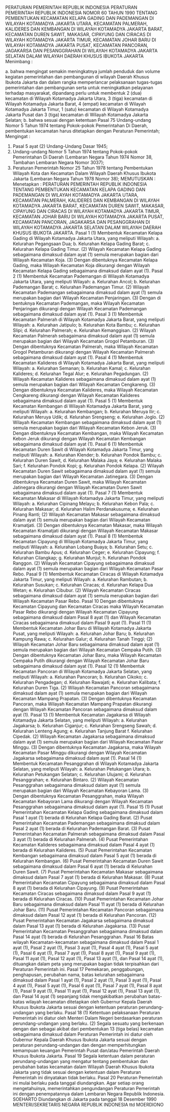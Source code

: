  PERATURAN PEMERINTAH REPUBLIK INDONESIA PERATURAN PEMERINTAH REPUBLIK INDONESIA NOMOR 60 TAHUN 1990 TENTANG PEMBENTUKAN KECAMATAN KELAPA GADING DAN PADEMANGAN DI WILAYAH KOTAMADYA JAKARTA UTARA, KECAMATAN PALMERAH, KALIDERES DAN KEMBANGAN DI WILAYAH KOTAMADYA JAKARTA BARAT, KECAMATAN DUREN SAWIT, MAKASAR, CIPAYUNG DAN CIRACAS DI WILAYAH KOTAMADYA JAKARTA TIMUR, KECAMATAN JOHAR BARU DI WILAYAH KOTAMADYA JAKARTA PUSAT, KECAMATAN PANCORAN, JAGAKARSA DAN PESANGGRAHAN DI WILAYAH KOTAMADYA JAKARTA SELATAN DALAM WILAYAH DAERAH KHUSUS IBUKOTA JAKARTA
Menimbang :

a. bahwa mengingat semakin meningkatnya jumlah penduduk dan volume kegiatan pemerintahan dan pembangunan di wilayah Daerah Khusus Ibukota Jakarta dan dalam rangka memperlancar pelaksanaan tugas-tugas pemerintahan dan pembangunan serta untuk meningkatkan pelayanan terhadap masyarakat, dipandang perlu untuk membentuk 2 (dua) kecamatan di Wilayah Kotamadya Jakarta Utara, 3 (tiga) kecamatan di Wilayah Kotamadya Jakarta Barat, 4 (empat) kecamatan di Wilayah Kotamadya Jakarta Timur, 1 (satu) kecamatan di Wilayah Kotamadya Jakarta Pusat dan 3 (tiga) kecamatan di Wilayah Kotamadya Jakarta Selatan;
b. bahwa sesuai dengan ketentuan Pasal 75 Undang-undang Nomor 5 Tahun 1974 tentang Pokok-pokok Pemerintahan Di Daerah, pembentukan kecamatan harus ditetapkan dengan Peraturan Pemerintah;
Mengingat :

1. Pasal 5 ayat (2) Undang-Undang Dasar 1945;
2. Undang-undang Nomor 5 Tahun 1974 tentang Pokok-pokok Pemerintahan Di Daerah (Lembaran Negara Tahun 1974 Nomor 38, Tambahan Lembaran Negara Nomor 3037);
4. Peraturan Pemerintah Nomor 25 Tahun 1978 tentang Pembentukan Wilayah Kota dan Kecamatan Dalam Wilayah Daerah Khusus Ibukota Jakarta (Lembaran Negara Tahun 1978 Nomor 38);
MEMUTUSKAN :
 Menetapkan : PERATURAN PEMERINTAH REPUBLIK INDONESIA TENTANG PEMBENTUKAN KECAMATAN KELAPA GADING DAN PADEMANGAN DI WILAYAH KOTAMADYA JAKARTA UTARA, KECAMATAN PALMERAH, KALIDERES DAN KEMBANGAN DI WILAYAH KOTAMADYA JAKARTA BARAT, KECAMATAN DUREN SAWIT, MAKASAR, CIPAYUNG DAN CIRACAS DI WILAYAH KOTAMADYA JAKARTA TIMUR, KECAMATAN JOHAR BARU DI WILAYAH KOTAMADYA JAKARTA PUSAT, KECAMATAN PANCORAN, JAGAKARSA DAN PESANGGRAHAN DI WILAYAH KOTAMADYA JAKARTA SELATAN DALAM WILAYAH DAERAH KHUSUS IBUKOTA JAKARTA.
Pasal 1
(1) Membentuk Kecamatan Kelapa Gading di Wilayah Kotamadya Jakarta Utara, yang meliputi Wilayah:
a. Kelurahan Pegangsaan Dua;
b. Kelurahan Kelapa Gading Barat;
c. Kelurahan Kelapa Gading Timur.
(2) Wilayah Kecamatan Kelapa Gading sebagaimana dimaksud dalam ayat (1) semula merupakan bagian dari Wilayah Kecamatan Koja.
(3) Dengan dibentuknya Kecamatan Kelapa Gading, maka Wilayah Kecamatan Koja dikurangi dengan Wilayah Kecamatan Kelapa Gading sebagaimana dimaksud dalam ayat (1).
Pasal 2
(1) Membentuk Kecamatan Pademangan di Wilayah Kotamadya Jakarta Utara, yang meliputi Wilayah:
a. Kelurahan Ancol;
b. Kelurahan Pademangan Barat;
c. Kelurahan Pademangan Timur.
(2) Wilayah Kecamatan Pademangan sebagaimana dimaksud dalam ayat (1) semula merupakan bagian dari Wilayah Kecamatan Penjaringan.
(3) Dengan di bentuknya Kecamatan Pademangan, maka Wilayah Kecamatan Penjaringan dikurangi dengan Wilayah Kecamatan Pademangan sebagaimana dimaksud dalam ayat (1).
Pasal 3
(1) Membentuk Kecamatan Palmerah di Wilayah Kotamadya Jakarta Barat, yang meliputi Wilayah:
a. Kelurahan Jatipulo;
b. Kelurahan Kota Bambu;
c. Kelurahan Slipi;
d. Kelurahan Palmerah;
e. Kelurahan Kemanggisan.
(2) Wilayah Kecamatan Palmerah sebagaimana dimaksud dalam ayat (1) semula merupakan bagian dari Wilayah Kecamatan Grogol Petamburan.
(3) Dengan dibentuknya Kecamatan Palmerah, maka Wilayah Kecamatan Grogol Petamburan dikurangi dengan Wilayah Kecamatan Palmerah sebagaimana dimaksud dalam ayat (1).
Pasal 4
(1) Membentuk Kecamatan Kalideres di Wilayah Kotamadya Jakarta Barat, yang meliputi Wilayah:
a. Kelurahan Semanan;
b. Kelurahan Kamal;
c. Kelurahan Kalideres;
d. Kelurahan Tegal Alur;
e. Kelurahan Pegadungan.
(2) Wilayah Kecamatan Kalideres sebagaimana dimaksud dalam ayat (1) semula merupakan bagian dari Wilayah Kecamatan Cengkareng.
(3) Dengan dibentuknya Kecamatan Kalideres, maka Wilayah Kecamatan Cengkareng dikurangi dengan Wilayah Kecamatan Kalideres sebagaimana dimaksud dalam ayat (1).
Pasal 5
(1) Membentuk Kecamatan Kembangan di Wilayah Kotamadya Jakarta Barat, yang meliputi Wilayah:
a. Kelurahan Kembangan;
b. Kelurahan Meruya Ilir;
c. Kelurahan Meruya Udik;
d. Kelurahan Srengseng;
e. Kelurahan Joglo.
(2) Wilayah Kecamatan Kembangan sebagaimana dimaksud dalam ayat (1) semula merupakan bagian dari Wilayah Kecamatan Kebon Jeruk.
(3) Dengan dibentuknya Kecamatan Kembangan, maka Wilayah Kecamatan Kebon Jeruk dikurangi dengan Wilayah Kecamatan Kembangan sebagaimana dimaksud dalam ayat (1).
Pasal 6
(1) Membentuk Kecamatan Duren Sawit di Wilayah Kotamadya Jakarta Timur, yang meliputi Wilayah:
a. Kelurahan Klender;
b. Kelurahan Pondok Bambu;
c. Kelurahan Duren Sawit, d. Kelurahan Malaka Jaya;
e. Kelurahan Malaka Sari;
f. Kelurahan Pondok Kopi;
g. Kelurahan Pondok Kelapa.
(2) Wilayah Kecamatan Duren Sawit sebagaimana dimaksud dalam ayat (1) semula merupakan bagian dari Wilayah Kecamatan Jatinegara.
(3) Dengan dibentuknya Kecamatan Duren Sawit, maka Wilayah Kecamatan Jatinegara dikurangi dengan Wilayah Kecamatan Duren Sawit sebagaimana dimaksud dalam ayat (1).
Pasal 7
(1) Membentuk Kecamatan Makasar di Wilayah Kotamadya Jakarta Timur, yang meliputi Wilayah:
a. Kelurahan Cipinang Melayu;
b. Kelurahan Kebon Pala;
c. Kelurahan Makasar;
d. Kelurahan Halim Perdanakusuma;
e. Kelurahan Pinang Ranti;
(2) Wilayah Kecamatan Makasar sebagaimana dimaksud dalam ayat (1) semula merupakan bagian dari Wilayah Kecamatan Kramatjati.
(3) Dengan dibentuknya Kecamatan Makasar, maka Wilayah Kecamatan Kramatjati dikurangi dengan Wilayah Kecamatan Makasar sebagaimana dimaksud dalam ayat (1).
Pasal 8
(1) Membentuk Kecamatan Cipayung di Wilayah Kotamadya Jakarta Timur, yang meliputi Wilayah:
a. Kelurahan Lobang Buaya;
b. Kelurahan Setu;
c. Kelurahan Bambu Apus;
d. Kelurahan Ceger;
e. Kelurahan Cipayung;
f. Kelurahan Cilangkap;
g. Kelurahan Munjul;
h. Kelurahan Pondok Ranggon.
(2) Wilayah Kecamatan Cipayung sebagaimana dimaksud dalam ayat (1) semula merupakan bagian dari Wilayah Kecamatan Pasar Rebo.
Pasal 9
(1) Membentuk Kecamatan Ciracas di Wilayah Kotamadya Jakarta Timur, yang meliputi Wilayah:
a. Kelurahan Rambutan;
b. Kelurahan Susukan;
c. Kelurahan Ciracas;
d. Kelurahan Kelapa Dua Wetan;
e. Kelurahan Cibubur.
(2) Wilayah Kecamatan Ciracas sebagaimana dimaksud dalam ayat (1) semula merupakan bagian dari Wilayah Kecamatan Pasar Rebo.
Pasal 10
Dengan dibentuknya Kecamatan Cipayung dan Kecamatan Ciracas maka Wilayah Kecamatan Pasar Rebo dikurangi dengan Wilayah Kecamatan Cipayung sebagaimana dimaksud dalam Pasal 8 ayat (1) dan Wilayah Kecamatan Ciracas sebagaimana dimaksud dalam Pasal 9 ayat (1). Pasal 11 (1) Membentuk Kecamatan Johar Baru di Wilayah Kotamadya Jakarta Pusat, yang meliputi Wilayah:
a. Kelurahan Johar Baru;
b. Kelurahan Kampung Rawa;
c. Kelurahan Galur;
d. Kelurahan Tanah Tinggi;
(2) Wilayah Kecamatan Johar Baru sebagaimana dimaksud dalam ayat (1) semula merupakan bagian dari Wilayah Kecamatan Cempaka Putih.
(3) Dengan dibentuknya Kecamatan Johar Baru, maka Wilayah Kecamatan Cempaka Putih dikurangi dengan Wilayah Kecamatan Johar Baru sebagaimana dimaksud dalam ayat (1).
Pasal 12
(1) Membentuk Kecamatan Pancoran di Wilayah Kotamadya Jakarta Selatan, yang meliputi Wilayah:
a. Kelurahan Pancoran;
b. Kelurahan Cikoko;
c. Kelurahan Pengadegan;
d. Kelurahan Rawajati;
e. Kelurahan Kalibata;
f. Kelurahan Duren Tiga.
(2) Wilayah Kecamatan Pancoran sebagaimana dimaksud dalam ayat (1) semula merupakan bagian dari Wilayah Kecamatan Mampang Prapatan.
(3) Dengan dibentuknya Kecamatan Pancoran, maka Wilayah Kecamatan Mampang Prapatan dikurangi dengan Wilayah Kecamatan Pancoran sebagaimana dimaksud dalam ayat (1).
Pasal 13
(1) Membentuk Kecamatan Jagakarsa di Wilayah Kotamadya Jakarta Selatan, yang meliputi Wilayah:
a. Kelurahan Jagakarsa;
b. Kelurahan Ciganjur;
c. Kelurahan Srengseng Sawah;
d. Kelurahan Lenteng Agung;
e. Kelurahan Tanjung Barat f. Kelurahan Cipedak.
(2) Wilayah Kecamatan Jagakarsa sebagaimana dimaksud dalam ayat (1) semula merupakan bagian dari Wilayah Kecamatan Pasar Minggu.
(3) Dengan dibentuknya Kecamatan Jagakarsa, maka Wilayah Kecamatan Pasar Minggu dikurangi dengan Wilayah Kecamatan Jagakarsa sebagaimana dimaksud dalam ayat (1).
Pasal 14
(1) Membentuk Kecamatan Pesanggrahan di Wilayah Kotamadya Jakarta Selatan, yang meliputi Wilayah:
a. Kelurahan Petukangan Utara;
b. Kelurahan Petukangan Selatan;
c. Kelurahan Ulujami;
d. Kelurahan Pesanggrahan;
e. Kelurahan Bintaro.
(2) Wilayah Kecamatan Pesanggrahan sebagaimana dimaksud dalam ayat (1) semula merupakan bagian dari Wilayah Kecamatan Kebayoran Lama.
(3) Dengan dibentuknya Kecamatan Pesanggrahan, maka Wilayah Kecamatan Kebayoran Lama dikurangi dengan Wilayah Kecamatan Pesanggrahan sebagaimana dimaksud dalam ayat (1).
Pasal 15
(1) Pusat Pemerintahan Kecamatan Kelapa Gading sebagaimana dimaksud dalam Pasal 1 ayat (1) berada di Kelurahan Kelapa Gading Barat.
(2) Pusat Pemerintahan Kecamatan Pademangan sebagaimana dimaksud dalam Pasal 2 ayat (1) berada di Kelurahan Pademangan Barat.
(3) Pusat Pemerintahan Kecamatan Palmerah sebagaimana dimaksud dalam Pasal 3 ayat (1) berada di Kelurahan Palmerah.
(4) Pusat Pemerintahan Kecamatan Kalideres sebagaimana dimaksud dalam Pasal 4 ayat (1) berada di Kelurahan Kalideres.
(5) Pusat Pemerintahan Kecamatan Kembangan sebagaimana dimaksud dalam Pasal 5 ayat (1) berada di Kelurahan Kembangan.
(6) Pusat Pemerintahan Kecamatan Duren Sawit sebagaimana dimaksud dalam Pasal 6 ayat (1) berada di Kelurahan Duren Sawit.
(7) Pusat Pemerintahan Kecamatan Makasar sebagaimana dimaksud dalam Pasal 7 ayat (1) berada di Kelurahan Makasar.
(8) Pusat Pemerintahan Kecamatan Cipayung sebagaimana dimaksud dalam Pasal 8 ayat (1) berada di Kelurahan Cipayung.
(9) Pusat Pemerintahan Kecamatan Ciracas sebagaimana dimaksud dalam Pasal 9 ayat (1) berada di Kelurahan Ciracas.
(10) Pusat Pemerintahan Kecamatan Johar Baru sebagaimana dimaksud dalam Pasal 11 ayat (1) berada di Kelurahan Johar Baru.
(11) Pusat Pemerintahan Kecamatan Pancoran sebagaimana dimaksud dalam Pasal 12 ayat (1) berada di Kelurahan Pancoran.
(12) Pusat Pemerintahan Kecamatan Jagakarsa sebagaimana dimaksud dalam Pasal 13 ayat (1) berada di Kelurahan Jagakarsa.
(13) Pusat Pemerintahan Kecamatan Pesanggrahan sebagaimana dimaksud dalam Pasal 14 ayat (1) berada di Kelurahan Pesanggrahan.
Pasal 16
Batas wilayah Kecamatan-kecamatan sebagaimana dimaksud dalam Pasal 1 ayat (1), Pasal 2 ayat (1), Pasal 3 ayat (1), Pasal 4 ayat (1), Pasal 5 ayat (1), Pasal 6 ayat (1), Pasal 7 ayat (1), Pasal 8 ayat (1), Pasal 9 ayat (1), Pasal 11 ayat (1), Pasal 12 ayat (1), Pasal 13 ayat (1), dan Pasal 14 ayat (1), dituangkan dalam peta yang merupakan bagian tidak terpisahkan dari Peraturan Pemerintah ini.
Pasal 17
Pemekaran, penggabungan, penghapusan, perubahan nama, batas kelurahan sebagaimana dimaksud dalam Pasal 1 ayat (1), Pasal 2 ayat (1), Pasal 3 ayat (1), Pasal 4 ayat (1), Pasal 5 ayat (1), Pasal 6 ayat (1), Pasal 7 ayat (1), Pasal 8 ayat (1), Pasal 9 ayat (1), Pasal 11 ayat (1), Pasal 12 ayat (1), Pasal 13 ayat (1), dan Pasal 14 ayat (1) sepanjang tidak mengakibatkan perubahan batas-batas wilayah kecamatan ditetapkan oleh Gubernur Kepala Daerah Khusus Ibukota Jakarta sesuai dengan ketentuan peraturan perundang-undangan yang berlaku.
Pasal 18
(1) Ketentuan pelaksanaan Peraturan Pemerintah ini diatur oleh Menteri Dalam Negeri berdasarkan peraturan perundang-undangan yang berlaku.
(2) Segala sesuatu yang berkenaan dengan dan sebagai akibat dari pembentukan 13 (tiga belas) kecamatan sebagaimana dimaksud dalam Peraturan Pemerintah ini diatur oleh Gubernur Kepala Daerah Khusus Ibukota Jakarta sesuai dengan peraturan perundang-undangan dan dengan memperhitungkan kemampuan keuangan Pemerintah Pusat dan/atau Pemerintah Daerah Khusus Ibukota Jakarta.
Pasal 19
Segala ketentuan dalam peraturan perundang-undangan yang mengatur tentang pembentukan dan perubahan batas kecamatan dalam Wilayah Daerah Khusus Ibukota Jakarta yang tidak sesuai dengan ketentuan dalam Peraturan Pemerintah ini dinyatakan tidak berlaku.
Pasal 20
Peraturan Pemerintah ini mulai berlaku pada tanggal diundangkan. Agar setiap orang mengetahuinya, memerintahkan pengundangan Peraturan Pemerintah ini dengan penempatannya dalam Lembaran Negara Republik Indonesia. SOEHARTO Diundangkan di Jakarta pada tanggal 18 Desember 1990 MENTERI/SEKRETARIS NEGARA REPUBLIK INDONESIA ttd MOERDIONO
